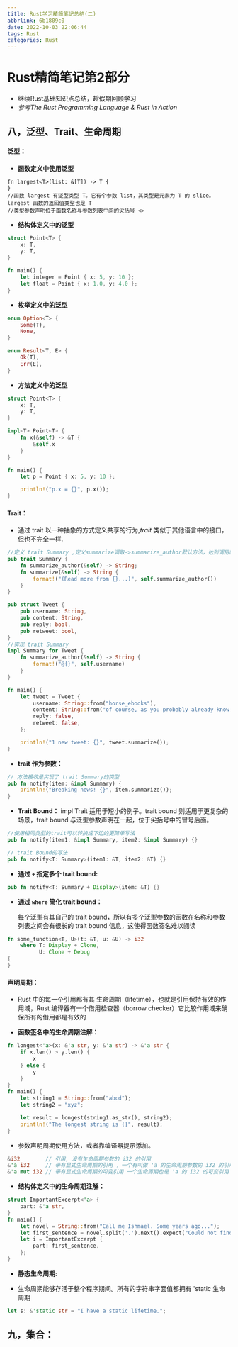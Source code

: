 ```yaml
---
title: Rust学习精简笔记总结(二)
abbrlink: 6b1809c0
date: 2022-10-03 22:06:44
tags: Rust
categories: Rust
---
```


# Rust精简笔记第2部分
- 继续Rust基础知识点总结，趁假期回顾学习
- *参考The Rust Programming Language &  Rust in Action*

## 八，泛型、Trait、生命周期

#### 泛型：

- **函数定义中使用泛型**

```
fn largest<T>(list: &[T]) -> T {
}
//函数 largest 有泛型类型 T。它有个参数 list，其类型是元素为 T 的 slice。largest 函数的返回值类型也是 T
//类型参数声明位于函数名称与参数列表中间的尖括号 <>
```

- **结构体定义中的泛型**

```rust
struct Point<T> {
    x: T,
    y: T,
}

fn main() {
    let integer = Point { x: 5, y: 10 };
    let float = Point { x: 1.0, y: 4.0 };
}
```

- **枚举定义中的泛型**

```rust
enum Option<T> {
    Some(T),
    None,
}

enum Result<T, E> {
    Ok(T),
    Err(E),
}

```

- **方法定义中的泛型**

```rust
struct Point<T> {
    x: T,
    y: T,
}

impl<T> Point<T> {
    fn x(&self) -> &T {
        &self.x
    }
}

fn main() {
    let p = Point { x: 5, y: 10 };

    println!("p.x = {}", p.x());
}
```

#### Trait：
-  通过 trait 以一种抽象的方式定义共享的行为,*trait*  类似于其他语言中的接口，但也不完全一样.


```rust
//定义 trait Summary ,定义summarize调取->summarize_author默认方法，达到调用默认行为，区分开实现trait的的定义
pub trait Summary {
    fn summarize_author(&self) -> String;
    fn summarize(&self) -> String {
        format!("(Read more from {}...)", self.summarize_author())
    }
}

pub struct Tweet {
    pub username: String,
    pub content: String,
    pub reply: bool,
    pub retweet: bool,
}
//实现 trait Summary
impl Summary for Tweet {
    fn summarize_author(&self) -> String {
        format!("@{}", self.username)
    }
}

fn main() {
    let tweet = Tweet {
        username: String::from("horse_ebooks"),
        content: String::from("of course, as you probably already know, people"),
        reply: false,
        retweet: false,
    };

    println!("1 new tweet: {}", tweet.summarize());
}

```

- **trait 作为参数：**

```rust
// 方法接收是实现了 trait Summary的类型
pub fn notify(item: &impl Summary) {
    println!("Breaking news! {}", item.summarize());
}
```

- **Trait Bound：** 
    impl Trait 适用于短小的例子。trait bound 则适用于更复杂的场景，trait bound 与泛型参数声明在一起，位于尖括号中的冒号后面。

```rust
//使用相同类型的trait可以转换成下边的更简单写法
pub fn notify(item1: &impl Summary, item2: &impl Summary) {}

// trait Bound的写法
pub fn notify<T: Summary>(item1: &T, item2: &T) {}
```

- **通过 `+` 指定多个 trait bound:**

```rust
pub fn notify<T: Summary + Display>(item: &T) {}
```

- **通过 `where` 简化 trait bound：**

  每个泛型有其自己的 trait bound，所以有多个泛型参数的函数在名称和参数列表之间会有很长的 trait bound 信息，这使得函数签名难以阅读

```rust
fn some_function<T, U>(t: &T, u: &U) -> i32
    where T: Display + Clone,
          U: Clone + Debug
{
}
```

#### 声明周期：
- Rust 中的每一个引用都有其 生命周期（lifetime），也就是引用保持有效的作用域，Rust 编译器有一个借用检查器（borrow checker）它比较作用域来确保所有的借用都是有效的

- **函数签名中的生命周期注解：**

```rust
fn longest<'a>(x: &'a str, y: &'a str) -> &'a str {
    if x.len() > y.len() {
        x
    } else {
        y
    }
}
fn main() {
    let string1 = String::from("abcd");
    let string2 = "xyz";

    let result = longest(string1.as_str(), string2);
    println!("The longest string is {}", result);
}

```

- 参数声明周期使用方法，或者靠编译器提示添加。

```rust
&i32        // 引用, 没有生命周期参数的 i32 的引用
&'a i32     // 带有显式生命周期的引用 ，一个有叫做 'a 的生命周期参数的 i32 的引用
&'a mut i32 // 带有显式生命周期的可变引用 一个生命周期也是 'a 的 i32 的可变引用

```

- **结构体定义中的生命周期注解：**
```rust
struct ImportantExcerpt<'a> {
    part: &'a str,
}
fn main() {
    let novel = String::from("Call me Ishmael. Some years ago...");
    let first_sentence = novel.split('.').next().expect("Could not find a '.'");
    let i = ImportantExcerpt {
        part: first_sentence,
    };
}
```

- **静态生命周期:**

- 生命周期能够存活于整个程序期间。所有的字符串字面值都拥有 'static 生命周期

```rust
let s: &'static str = "I have a static lifetime.";
```

## 九，集合：
